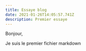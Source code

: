 ```yaml
---
title: Essaye blog
date: 2021-01-26T14:05:57.741Z
description: Premier essaye
---
```

Bonjour,

Je suis le premier fichier markdown